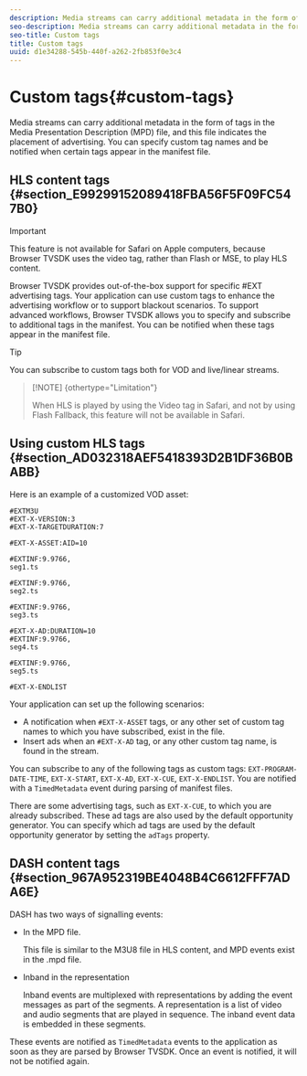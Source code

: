 ```yaml
---
description: Media streams can carry additional metadata in the form of tags in the Media Presentation Description (MPD) file, and this file indicates the placement of advertising. You can specify custom tag names and be notified when certain tags appear in the manifest file.
seo-description: Media streams can carry additional metadata in the form of tags in the Media Presentation Description (MPD) file, and this file indicates the placement of advertising. You can specify custom tag names and be notified when certain tags appear in the manifest file.
seo-title: Custom tags
title: Custom tags
uuid: d1e34288-545b-440f-a262-2fb853f0e3c4
---
```


# Custom tags{#custom-tags}

Media streams can carry additional metadata in the form of tags in the Media Presentation Description (MPD) file, and this file indicates the placement of advertising. You can specify custom tag names and be notified when certain tags appear in the manifest file.

## HLS content tags {#section_E99299152089418FBA56F5F09FC547B0}

>[!IMPORTANT]
>
>This feature is not available for Safari on Apple computers, because Browser TVSDK uses the video tag, rather than Flash or MSE, to play HLS content.

Browser TVSDK provides out-of-the-box support for specific #EXT advertising tags. Your application can use custom tags to enhance the advertising workflow or to support blackout scenarios. To support advanced workflows, Browser TVSDK allows you to specify and subscribe to additional tags in the manifest. You can be notified when these tags appear in the manifest file.

>[!TIP]
>
>You can subscribe to custom tags both for VOD and live/linear streams.

>[!NOTE] {othertype="Limitation"}
>
>When HLS is played by using the Video tag in Safari, and not by using Flash Fallback, this feature will not be available in Safari.

## Using custom HLS tags {#section_AD032318AEF5418393D2B1DF36B0BABB}

Here is an example of a customized VOD asset:

```
#EXTM3U
#EXT-X-VERSION:3
#EXT-X-TARGETDURATION:7
 
#EXT-X-ASSET:AID=10
 
#EXTINF:9.9766,
seg1.ts
 
#EXTINF:9.9766,
seg2.ts
 
#EXTINF:9.9766,
seg3.ts
 
#EXT-X-AD:DURATION=10
#EXTINF:9.9766,
seg4.ts
 
#EXTINF:9.9766,
seg5.ts
 
#EXT-X-ENDLIST
```

Your application can set up the following scenarios:

* A notification when `#EXT-X-ASSET` tags, or any other set of custom tag names to which you have subscribed, exist in the file. 
* Insert ads when an `#EXT-X-AD` tag, or any other custom tag name, is found in the stream.

You can subscribe to any of the following tags as custom tags: `EXT-PROGRAM-DATE-TIME`, `EXT-X-START`, `EXT-X-AD`, `EXT-X-CUE`, `EXT-X-ENDLIST`. You are notified with a `TimedMetadata` event during parsing of manifest files.

There are some advertising tags, such as `EXT-X-CUE`, to which you are already subscribed. These ad tags are also used by the default opportunity generator. You can specify which ad tags are used by the default opportunity generator by setting the `adTags` property.

## DASH content tags {#section_967A952319BE4048B4C6612FFF7ADA6E}

DASH has two ways of signalling events:

* In the MPD file.

  This file is similar to the M3U8 file in HLS content, and MPD events exist in the .mpd file. 
* Inband in the representation

  Inband events are multiplexed with representations by adding the event messages as part of the segments. A representation is a list of video and audio segments that are played in sequence. The inband event data is embedded in these segments.

These events are notified as `TimedMetadata` events to the application as soon as they are parsed by Browser TVSDK. Once an event is notified, it will not be notified again. 
